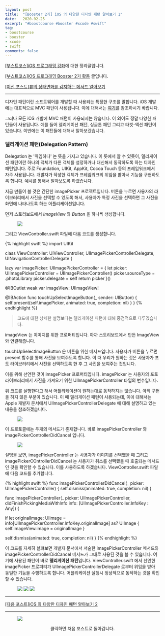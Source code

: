 ```yaml
---
layout: post
title:  "[Booster 2기] iOS 의 다양한 디자인 패턴 알아보기 1"
date:   2020-02-25
excerpt: "#boostcourse #booster #xcode #swift"
tag:
- boostcourse
- booster
- xcode
- swift
comments: false
---
```


[[부스트코스]iOS 프로그래밍 강좌](https://www.edwith.org/boostcourse-ios/)에 대한 정리글입니다.

[[부스트코스]iOS 프로그래밍 Booster 2기 활동](https://woojin-hwang.github.io/boostcourse-ios/) 글입니다.

[[이전 포스트]뷰의 상태변화를 감지하는 메서드 알아보기](https://woojin-hwang.github.io/view-behavior/)

---

디자인 패턴이란 소프트웨어를 개발할 때 사용되는 특정한 구조를 말합니다. iOS 개발에는 대표적으로 MVC 패턴이 사용됩니다. 이에 대해서는 [여기](https://woojin-hwang.github.io/mvc)를 참조하시기 바랍니다.

그러나 모든 iOS 개발에 MVC 패턴이 사용되지는 않습니다. 이 외이도 정말 다양한 패턴들이 사용됩니다. 예를 들어 델리게이션 패턴, 싱글톤 패턴 그리고 타겟-액션 패턴이 있습니다. 이번에는 이 패턴들에 대해서 알아보겠습니다.

### 델리게이션 패턴(Delegation Pattern)

Delegation 는 '위임하다' 는 뜻을 가지고 있습니다. 이 뜻에서 알 수 있듯이, 델리게이션 패턴이란 하나의 객체가 다른 객체를 설정하거나 대신해서 동작하도록 하는 디자인 패턴입니다. 주로 Foundation, UIKit, AppKit, Cocoa Touch 등의 프레임워크에서 자주 사용됩니다. 개발자가 작성한 객체가 프레임워크의 위임을 받아서 기능을 구현하도록 합니다. 예시를 통해서 알아보도록 하겠습니다.

지금 만들어 볼 것은 간단한 imagePicker 프로젝트입니다. 버튼을 누르면 사용자의 라이브러리에서 사진을 선택할 수 있도록 해서, 사용자가 특정 사진을 선택하면 그 사진을 화면에 나타나도록 하는 어플리케이션입니다.

먼저 스토리보드에서 *ImageView* 와 *Button* 을 하나씩 생성합니다.

<figure>
  <a href="https://raw.githubusercontent.com/woojin-hwang/woojin-hwang.github.io/master/_posts/img/ios-pattern/storyboard.png"><img src="https://raw.githubusercontent.com/woojin-hwang/woojin-hwang.github.io/master/_posts/img/ios-pattern/storyboard.png"></a>
</figure>

그리고 ViewController.swift 파일에 다음 코드를 생성합니다.

{% highlight swift %}
import UIKit

class ViewController: UIViewController, UIImagePickerControllerDelegate, UINavigationControllerDelegate {

  lazy var imagePicker: UIImagePickerController = {
    let picker: UIImagePickerController = UIImagePickerController()
    picker.sourceType = .photoLibrary
    picker.delegate = self
    return picker
  }()

  @IBOutlet weak var imageView: UIImageView!
    
  @IBAction func touchUpSelectImageButton(_ sender: UIButton) {
    self.present(self.imagePicker, animated: true, completion: nil)
  }
}
{% endhighlight %}

> 코드에 대한 상세한 설명보다는 델리게이션 패턴에 대해 중점적으로 다루겠습니다.

imageView 는 이미지를 위한 프로퍼티입니다. 아까 스토리보드에서 만든 ImageView 와 연결해줍니다.

touchUpSelectImageButton 은 버튼을 위한 메서드입니다. 사용자가 버튼을 누르면 present 함수를 통해 사진을 보여주도록 합니다. 이 때 우리가 원하는 것은 사용자가 포토 라이브러리에서 사진을 선택하도록 한 후 그 사진을 보여주는 것입니다.

이를 위해 선언한 것이 imagePicker 프로퍼티입니다. imagePicker 는 사용자의 포토 라이브러리에서 사진을 가져오기 위한 UIImagePickerController 타입의 변수입니다.

위 코드를 실행한다고 해서 어플리케이션이 원하는대로 동작하지는 않습니다. 아직 구현을 하지 않은 부분이 있습니다. 이 때 델리게이션 패턴이 사용되는데, 이에 대해서는 Apple 개발자 문서에서 UIImagePickerControllerDelegate 에 대해 설명하고 있는 내용을 참조하겠습니다.

<figure>
  <a href="https://raw.githubusercontent.com/woojin-hwang/woojin-hwang.github.io/master/_posts/img/ios-pattern/guide1.png"><img src="https://raw.githubusercontent.com/woojin-hwang/woojin-hwang.github.io/master/_posts/img/ios-pattern/guide1.png"></a>
</figure>

이 프로토콜에는 두개의 메서드가 존재합니다. 바로 imagePickerController 와 imagePickerControllerDidCancel 입니다.

<figure>
  <a href="https://raw.githubusercontent.com/woojin-hwang/woojin-hwang.github.io/master/_posts/img/ios-pattern/guide2.png"><img src="https://raw.githubusercontent.com/woojin-hwang/woojin-hwang.github.io/master/_posts/img/ios-pattern/guide2.png"></a>
</figure>

설명을 보면, imagePickerController 는 사용자가 이미지를 선택했을 때 그리고 imagePickerCOntrollerDidCancel 는 사용자가 취소를 선택했을 때 호출되는 메서드인 것을 확인할 수 있습니다. 이를 사용하도록 하겠습니다. ViewController.swift 파일에 다음 코드를 추가합니다.

{% highlight swift %}
func imagePickerControllerDidCancel(_ picker: UIImagePickerController) {
    self.dismiss(animated: true, completion: nil)
}
    
func imagePickerController(_ picker: UIImagePickerController, didFinishPickingMediaWithInfo info: [UIImagePickerController.InfoKey : Any]) {
        
  if let originalImage: UIImage = info[UIImagePickerController.InfoKey.originalImage] as? UIImage {
    self.imageView.image = originalImage
  }
        
  self.dismiss(animated: true, completion: nil)
}
{% endhighlight %}

이 코드를 자세히 살펴보면 개발자 문서에서 서술한 imagePickerController 메서드와 imagePickerControllerDidCancel 메서드가 그대로 사용된 것을 볼 수 있습니다. 여기에 사용된 패턴이 바로 **델리게이션 패턴**입니다. ViewController.swift 에서 선언한 imagePicker 프로퍼티가 UIImagePickerControllerDelegate 로부터 위임을 받아 동일한 기능을 수행하도록 합니다. 어플리케이션 실행시 정상적으로 동작하는 것을 확인할 수 있습니다.

<figure class="third">
	<img src="https://raw.githubusercontent.com/woojin-hwang/woojin-hwang.github.io/master/_posts/img/ios-pattern/app1.png">
	<img src="https://raw.githubusercontent.com/woojin-hwang/woojin-hwang.github.io/master/_posts/img/ios-pattern/app2.png">
	<img src="https://raw.githubusercontent.com/woojin-hwang/woojin-hwang.github.io/master/_posts/img/ios-pattern/app3.png">
</figure>

---


[[다음 포스트]iOS 의 다양한 디자인 패턴 알아보기 2](https://woojin-hwang.github.io/ios-pattern2/)


---

<figure>
  <a href="https://woojin-hwang.github.io/boostcourse-ios/"><img src="https://raw.githubusercontent.com/woojin-hwang/woojin-hwang.github.io/master/_posts/img/boostcourse/tag.jpg"></a>
</figure>
<center>클릭하면 처음 포스트로 돌아갑니다.</center>